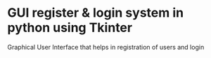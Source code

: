 # GUI register & login system in python using Tkinter
 Graphical User Interface that helps in registration of users and login
